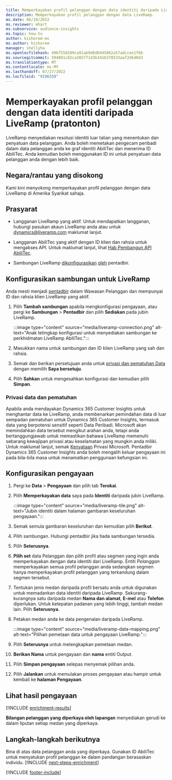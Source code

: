 ```yaml
---
title: Memperkayakan profil pelanggan dengan data identiti daripada LiveRamp (pratonton)
description: Memperkayakan profil pelanggan dengan data LiveRamp.
ms.date: 06/10/2022
ms.reviewer: mhart
ms.subservice: audience-insights
ms.topic: how-to
author: kishorem-ms
ms.author: kishorem
manager: shellyha
ms.openlocfilehash: 49bf558209ca91ab9d8db945862a57adccee1f6b
ms.sourcegitcommit: 594081c82ca385f7143b3416378533aaf2d6d0d3
ms.translationtype: MT
ms.contentlocale: ms-MY
ms.lasthandoff: 07/27/2022
ms.locfileid: "9196359"
---
```

# <a name="enrich-customer-profiles-with-identity-data-from-liveramp-preview"></a>Memperkayakan profil pelanggan dengan data identiti daripada LiveRamp (pratonton)

LiveRamp menyediakan resolusi identiti luar talian yang menentukan dan penyatuan data pelanggan. Anda boleh memetakan pengecam peribadi dalam data pelanggan anda ke graf identiti AbiliTec dan menerima ID AbiliTec. Anda kemudian boleh menggunakan ID ini untuk penyatuan data pelanggan anda dengan lebih baik.

## <a name="supported-countriesregions"></a>Negara/rantau yang disokong

Kami kini menyokong memperkayakan profil pelanggan dengan data LiveRamp di Amerika Syarikat sahaja.

## <a name="prerequisites"></a>Prasyarat

- Langganan LiveRamp yang aktif. Untuk mendapatkan langganan, hubungi pasukan akaun LiveRamp anda atau untuk [dynamics@liveramp.com](mailto:dynamics@liveramp.com) maklumat lanjut.

- Langganan AbiliTec yang aktif dengan ID klien dan rahsia untuk mengakses API. Untuk maklumat lanjut, lihat [Hab Pembangun API AbiliTec](https://developers.liveramp.com/abilitec-api/).

- Sambungan LiveRamp [dikonfigurasikan](connections.md) [oleh](#configure-the-connection-for-liveramp) pentadbir.

## <a name="configure-the-connection-for-liveramp"></a>Konfigurasikan sambungan untuk LiveRamp

Anda mesti menjadi [pentadbir](permissions.md#admin) dalam Wawasan Pelanggan dan mempunyai ID dan rahsia klien LiveRamp yang aktif.

1. Pilih **Tambah sambungan** apabila mengkonfigurasi pengayaan, atau pergi ke **Sambungan** > **Pentadbir** dan pilih **Sediakan** pada jubin LiveRamp.

   :::image type="content" source="media/liveramp-connection.png" alt-text="Anak tetingkap konfigurasi untuk menyediakan sambungan ke perkhidmatan LiveRamp AbiliTec.":::

1. Masukkan nama untuk sambungan dan ID klien LiveRamp yang sah dan rahsia.

1. Semak dan berikan persetujuan anda untuk [privasi dan pematuhan Data](#data-privacy-and-compliance) dengan memilih **Saya bersetuju**.

1. Pilih **Sahkan** untuk mengesahkan konfigurasi dan kemudian pilih **Simpan**.

### <a name="data-privacy-and-compliance"></a>Privasi data dan pematuhan

Apabila anda mendayakan Dynamics 365 Customer Insights untuk menghantar data ke LiveRamp, anda membenarkan pemindahan data di luar sempadan pematuhan untuk Dynamics 365 Customer Insights, termasuk data yang berpotensi sensitif seperti Data Peribadi. Microsoft akan memindahkan data tersebut mengikut arahan anda, tetapi anda bertanggungjawab untuk memastikan bahawa LiveRamp memenuhi sebarang kewajipan privasi atau keselamatan yang mungkin anda miliki. Untuk maklumat lanjut, semak [Kenyataan](https://go.microsoft.com/fwlink/?linkid=396732) Privasi Microsoft. Pentadbir Dynamics 365 Customer Insights anda boleh mengalih keluar pengayaan ini pada bila-bila masa untuk menamatkan penggunaan kefungsian ini.

## <a name="configure-the-enrichment"></a>Konfigurasikan pengayaan

1. Pergi ke **Data** > **Pengayaan** dan pilih tab **Terokai**.

1. Pilih **Memperkayakan data** saya pada **Identiti** daripada jubin LiveRamp.

   :::image type="content" source="media/liveramp-tile.png" alt-text="Jubin identiti dalam halaman gambaran keseluruhan pengayaan.":::

1. Semak semula gambaran keseluruhan dan kemudian pilih **Berikut**.

1. Pilih sambungan. Hubungi pentadbir jika tiada sambungan tersedia.

1. Pilih **Seterusnya**.

1. **Pilih set** data Pelanggan dan pilih profil atau segmen yang ingin anda memperkayakan dengan data identiti dari LiveRamp. Entiti *Pelanggan* memperkayakan semua profil pelanggan anda sedangkan segmen hanya memperkayakan profil pelanggan yang terkandung dalam segmen tersebut.

1. Tentukan jenis medan daripada profil bersatu anda untuk digunakan untuk memadankan data identiti daripada LiveRamp. Sekurang-kurangnya satu daripada medan **Nama dan alamat**, **E-mel** atau **Telefon** diperlukan. Untuk ketepatan padanan yang lebih tinggi, tambah medan lain. Pilih **Seterusnya**.

1. Petakan medan anda ke data pengenalan daripada LiveRamp.

   :::image type="content" source="media/liveramp-data-mapping.png" alt-text="Pilihan pemetaan data untuk pengayaan LiveRamp.":::

1. Pilih **Seterusnya** untuk melengkapkan pemetaan medan.

1. **Berikan Nama** untuk pengayaan dan **nama** entiti Output.

1. Pilih **Simpan pengayaan** selepas menyemak pilihan anda.

1. Pilih **Jalankan** untuk memulakan proses pengayaan atau hampir untuk kembali ke **halaman Pengayaan**.

## <a name="view-enrichment-results"></a>Lihat hasil pengayaan

[!INCLUDE [enrichment-results](includes/enrichment-results.md)]

**Bilangan pelanggan yang diperkaya oleh lapangan** menyediakan gerudi ke dalam liputan setiap medan yang diperkaya.

## <a name="next-steps"></a>Langkah-langkah berikutnya

Bina di atas data pelanggan anda yang diperkaya. Gunakan ID AbiliTec untuk menyatukan profil pelanggan ke dalam pandangan berasaskan individu.
[!INCLUDE [next-steps-enrichment](includes/next-steps-enrichment.md)]

[!INCLUDE [footer-include](includes/footer-banner.md)]

